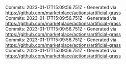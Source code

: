 Commits: 2023-01-17T15:09:56.751Z - Generated via https://github.com/marketplace/actions/artificial-grass
<br>
Commits: 2023-01-17T15:09:56.751Z - Generated via https://github.com/marketplace/actions/artificial-grass
<br>
Commits: 2023-01-17T15:09:56.751Z - Generated via https://github.com/marketplace/actions/artificial-grass
<br>
Commits: 2023-01-17T15:09:56.751Z - Generated via https://github.com/marketplace/actions/artificial-grass
<br>
Commits: 2023-01-17T15:09:56.751Z - Generated via https://github.com/marketplace/actions/artificial-grass
<br>
